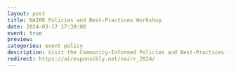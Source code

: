 ```yaml
---
layout: post
title: NAIRR Policies and Best-Practices Workshop
date: 2024-03-17 17:39:00
event: true
preview: 
categories: event policy
description: Visit the Community-Informed Policies and Best-Practices for the NAIRR to Learn More
redirect: https://airesponsibly.net/nairr_2024/
---
```


